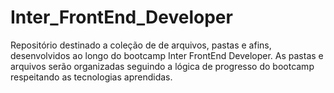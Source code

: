 # Inter_FrontEnd_Developer
Repositório destinado a coleção de de arquivos, pastas e afins, desenvolvidos ao longo do bootcamp Inter FrontEnd Developer. As pastas e arquivos serão organizadas seguindo a lógica de progresso do bootcamp respeitando as tecnologias aprendidas.
